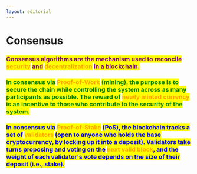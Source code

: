 ```yaml
---
layout: editorial
---
```


# Consensus

### <mark style="color:purple;">Consensus algorithms are the mechanism used to reconcile</mark> <mark style="color:orange;">security</mark> <mark style="color:purple;">and</mark> <mark style="color:orange;">decentralization</mark> <mark style="color:purple;">in a blockchain.</mark>



### <mark style="color:green;">In consensus via</mark> <mark style="color:orange;">Proof-of-Work</mark> <mark style="color:green;">(mining), the purpose is to secure the chain while controlling the system across as many participants as possible. The reward of</mark> <mark style="color:orange;">newly minted currency</mark> <mark style="color:green;">is an incentive to those who contribute to the security of the system.</mark> <a href="#user-content-consensus-via-proof-of-work" id="user-content-consensus-via-proof-of-work"></a>



### <mark style="color:blue;">In consensus via</mark> <mark style="color:orange;">Proof-of-Stake</mark> <mark style="color:blue;">(PoS), the blockchain tracks a set of</mark> <mark style="color:orange;">validators</mark> <mark style="color:blue;">(open to anyone who holds the base cryptocurrency, by locking up it into a deposit). Validators take turns proposing and voting on the</mark> <mark style="color:orange;">next valid block</mark><mark style="color:blue;">, and the weight of each validator's vote depends on the size of their deposit (i.e., stake).</mark>  <a href="#user-content-consensus-via-proof-of-stake-pos" id="user-content-consensus-via-proof-of-stake-pos"></a>

